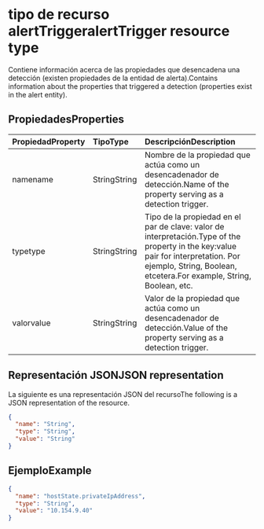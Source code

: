 # <a name="alerttrigger-resource-type"></a><span data-ttu-id="76dd7-101">tipo de recurso alertTrigger</span><span class="sxs-lookup"><span data-stu-id="76dd7-101">alertTrigger resource type</span></span>

<span data-ttu-id="76dd7-102">Contiene información acerca de las propiedades que desencadena una detección (existen propiedades de la entidad de alerta).</span><span class="sxs-lookup"><span data-stu-id="76dd7-102">Contains information about the properties that triggered a detection (properties exist in the alert entity).</span></span>

## <a name="properties"></a><span data-ttu-id="76dd7-103">Propiedades</span><span class="sxs-lookup"><span data-stu-id="76dd7-103">Properties</span></span>

| <span data-ttu-id="76dd7-104">Propiedad</span><span class="sxs-lookup"><span data-stu-id="76dd7-104">Property</span></span>   | <span data-ttu-id="76dd7-105">Tipo</span><span class="sxs-lookup"><span data-stu-id="76dd7-105">Type</span></span>|<span data-ttu-id="76dd7-106">Descripción</span><span class="sxs-lookup"><span data-stu-id="76dd7-106">Description</span></span>|
|:---------------|:--------|:----------|
|<span data-ttu-id="76dd7-107">name</span><span class="sxs-lookup"><span data-stu-id="76dd7-107">name</span></span>|<span data-ttu-id="76dd7-108">String</span><span class="sxs-lookup"><span data-stu-id="76dd7-108">String</span></span>|<span data-ttu-id="76dd7-109">Nombre de la propiedad que actúa como un desencadenador de detección.</span><span class="sxs-lookup"><span data-stu-id="76dd7-109">Name of the property serving as a detection trigger.</span></span>|
|<span data-ttu-id="76dd7-110">type</span><span class="sxs-lookup"><span data-stu-id="76dd7-110">type</span></span>|<span data-ttu-id="76dd7-111">String</span><span class="sxs-lookup"><span data-stu-id="76dd7-111">String</span></span>|<span data-ttu-id="76dd7-112">Tipo de la propiedad en el par de clave: valor de interpretación.</span><span class="sxs-lookup"><span data-stu-id="76dd7-112">Type of the property in the key:value pair for interpretation.</span></span> <span data-ttu-id="76dd7-113">Por ejemplo, String, Boolean, etcetera.</span><span class="sxs-lookup"><span data-stu-id="76dd7-113">For example, String, Boolean, etc.</span></span>|
|<span data-ttu-id="76dd7-114">valor</span><span class="sxs-lookup"><span data-stu-id="76dd7-114">value</span></span>|<span data-ttu-id="76dd7-115">String</span><span class="sxs-lookup"><span data-stu-id="76dd7-115">String</span></span>|<span data-ttu-id="76dd7-116">Valor de la propiedad que actúa como un desencadenador de detección.</span><span class="sxs-lookup"><span data-stu-id="76dd7-116">Value of the property serving as a detection trigger.</span></span>|

## <a name="json-representation"></a><span data-ttu-id="76dd7-117">Representación JSON</span><span class="sxs-lookup"><span data-stu-id="76dd7-117">JSON representation</span></span>

<span data-ttu-id="76dd7-118">La siguiente es una representación JSON del recurso</span><span class="sxs-lookup"><span data-stu-id="76dd7-118">The following is a JSON representation of the resource.</span></span>

<!-- {
  "blockType": "resource",
  "optionalProperties": [

  ],
  "@odata.type": "microsoft.graph.alertTrigger"
}-->

```json
{
  "name": "String",
  "type": "String",
  "value": "String"
}

```

## <a name="example"></a><span data-ttu-id="76dd7-119">Ejemplo</span><span class="sxs-lookup"><span data-stu-id="76dd7-119">Example</span></span>

```json
{
  "name": "hostState.privateIpAddress",
  "type": "String",
  "value": "10.154.9.40"
}

```

<!-- uuid: 8fcb5dbc-d5aa-4681-8e31-b001d5168d79
2015-10-25 14:57:30 UTC -->
<!-- {
  "type": "#page.annotation",
  "description": "alertTrigger resource",
  "keywords": "",
  "section": "documentation",
  "tocPath": ""
}-->